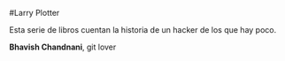 #Larry Plotter

Esta serie de libros cuentan la historia de un hacker de los que hay poco.

**Bhavish Chandnani**, git lover
